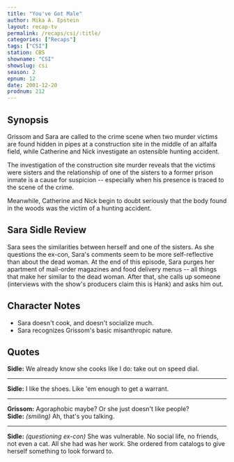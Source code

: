 ```yaml
---
title: "You've Got Male"
author: Mika A. Epstein
layout: recap-tv
permalink: /recaps/csi/:title/
categories: ["Recaps"]
tags: ["CSI"]
station: CBS
showname: "CSI"
showslug: csi
season: 2
epnum: 12
date: 2001-12-20
prodnum: 212  
---
```


## Synopsis

Grissom and Sara are called to the crime scene when two murder victims are found hidden in pipes at a construction site in the middle of an alfalfa field, while Catherine and Nick investigate an ostensible hunting accident.

The investigation of the construction site murder reveals that the victims were sisters and the relationship of one of the sisters to a former prison inmate is a cause for suspicion -- especially when his presence is traced to the scene of the crime.

Meanwhile, Catherine and Nick begin to doubt seriously that the body found in the woods was the victim of a hunting accident.

## Sara Sidle Review

Sara sees the similarities between herself and one of the sisters. As she questions the ex-con, Sara's comments seem to be more self-reflective than about the dead woman. At the end of this episode, Sara purges her apartment of mail-order magazines and food delivery menus -- all things that make her similar to the dead woman. After that, she calls up someone (interviews with the show's producers claim this is Hank) and asks him out.

## Character Notes

* Sara doesn't cook, and doesn't socialize much.  
* Sara recognizes Grissom's basic misanthropic nature.

## Quotes

**Sidle:** We already know she cooks like I do: take out on speed dial.  

- - -

**Sidle:** I like the shoes. Like 'em enough to get a warrant.
  

- - -

**Grissom:** Agoraphobic maybe? Or she just doesn't like people?  
**Sidle:** _(smiling)_ Ah, that's you talking.  

- - -

**Sidle:** _(questioning ex-con)_ She was vulnerable. No social life, no friends, not even a cat. All she had was her work. She ordered from catalogs to give herself something to look forward to.

